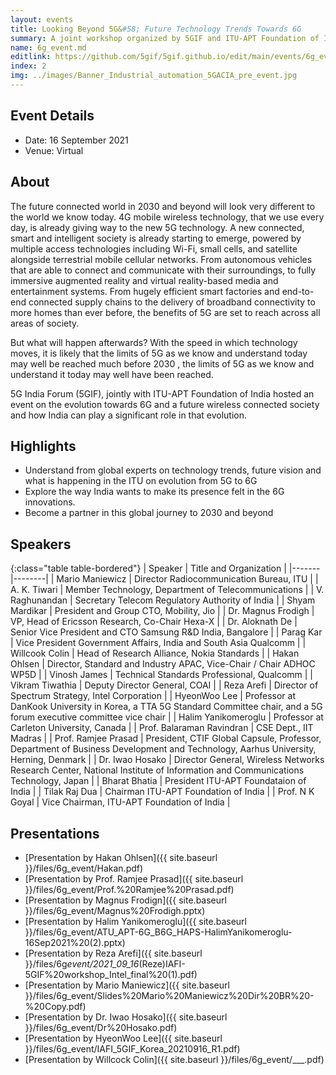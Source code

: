 ```yaml
---
layout: events
title: Looking Beyond 5G&#58; Future Technology Trends Towards 6G
summary: A joint workshop organized by 5GIF and ITU-APT Foundation of India on 6G
name: 6g_event.md
editlink: https://github.com/5gif/5gif.github.io/edit/main/events/6g_event.html
index: 2
img: ../images/Banner_Industrial_automation_5GACIA_pre_event.jpg
---
```


## Event Details

- Date: 16 September 2021
- Venue: Virtual

## About

The future connected world in 2030 and beyond will look very different to the world we know today. 4G mobile wireless technology, that we use every day, is already giving way to the new 5G technology. A new connected, smart and intelligent society is already starting to emerge, powered by multiple access technologies including Wi-Fi, small cells, and satellite alongside terrestrial mobile cellular networks. From autonomous vehicles that are able to connect and communicate with their surroundings, to fully immersive augmented reality and virtual reality-based media and entertainment systems. From hugely efficient smart factories and end-to-end connected supply chains to the delivery of broadband connectivity to more homes than ever before, the benefits of 5G are set to reach across all areas of society.

But what will happen afterwards? With the speed in which technology moves, it is likely that the limits of 5G as we know and understand today may well be reached much before 2030 , the limits of 5G as we know and understand it today may well have been reached.

5G India Forum (5GIF), jointly with ITU-APT Foundation of India hosted an event on the evolution towards 6G and a future wireless connected society and how India can play a significant role in that evolution.

## Highlights

- Understand from global experts on technology trends, future vision and what is happening in the ITU on evolution from 5G to 6G
- Explore the way India wants to make its presence felt in the 6G innovations.
- Become a partner in this global journey to 2030 and beyond

## Speakers

{:class="table table-bordered"}
| Speaker | Title and Organization |
|-------|--------|
| Mario Maniewicz | Director Radiocommunication Bureau, ITU |
| A. K. Tiwari | Member Technology, Department of Telecommunications |
| V. Raghunandan | Secretary Telecom Regulatory Authority of India |
| Shyam Mardikar | President and Group CTO, Mobility, Jio |
| Dr. Magnus Frodigh | VP, Head of Ericsson Research, Co-Chair Hexa-X |
| Dr. Aloknath De | Senior Vice President and CTO Samsung R&D India, Bangalore |
| Parag Kar | Vice President Government Affairs, India and South Asia Qualcomm |
| Willcook Colin | Head of Research Alliance, Nokia Standards |
| Hakan Ohlsen | Director, Standard and Industry APAC, Vice-Chair / Chair ADHOC WP5D |
| Vinosh James | Technical Standards Professional, Qualcomm |
| Vikram Tiwathia | Deputy Director General, COAI |
| Reza Arefi | Director of Spectrum Strategy, Intel Corporation |
| HyeonWoo Lee | Professor at DanKook University in Korea, a TTA 5G Standard Committee chair, and a 5G forum executive committee vice chair |
| Halim Yanikomeroglu | Professor at Carleton University, Canada |
| Prof. Balaraman Ravindran | CSE Dept., IIT Madras |
| Prof. Ramjee Prasad | President, CTIF Global Capsule, Professor, Department of Business Development and Technology, Aarhus University, Herning, Denmark |
| Dr. Iwao Hosako | Director General, Wireless Networks Research Center, National Institute of Information and Communications Technology, Japan |
| Bharat Bhatia | President ITU-APT Foundataion of India |
| Tilak Raj Dua | Chairman ITU-APT Foundation of India |
| Prof. N K Goyal | Vice Chairman, ITU-APT Foundation of India |

## Presentations

- [Presentation by Hakan Ohlsen]({{ site.baseurl }}/files/6g_event/Hakan.pdf)
- [Presentation by Prof. Ramjee Prasad]({{ site.baseurl }}/files/6g_event/Prof.%20Ramjee%20Prasad.pdf)
- [Presentation by Magnus Frodign]({{ site.baseurl }}/files/6g_event/Magnus%20Frodigh.pptx)
- [Presentation by Halim Yanikomeroglu]({{ site.baseurl }}/files/6g_event/ATU_APT-6G_B6G_HAPS-HalimYanikomeroglu-16Sep2021%20(2).pptx)
- [Presentation by Reza Arefi]({{ site.baseurl }}/files/6g*event/2021_09_16*(Reze)IAFI-5GIF%20workshop_Intel_final%20(1).pdf)
- [Presentation by Mario Maniewicz]({{ site.baseurl }}/files/6g_event/Slides%20Mario%20Maniewicz%20Dir%20BR%20-%20Copy.pdf)
- [Presentation by Dr. Iwao Hosako]({{ site.baseurl }}/files/6g_event/Dr%20Hosako.pdf)
- [Presentation by HyeonWoo Lee]({{ site.baseurl }}/files/6g_event/IAFI_5GIF_Korea_20210916_R1.pdf)
- [Presentation by Willcock Colin]({{ site.baseurl }}/files/6g_event/\_\_\_.pdf)
